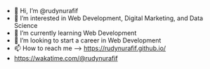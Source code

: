 - 👋 Hi, I’m @rudynurafif
- 👀 I’m interested in Web Development, Digital Marketing, and Data Science
- 🌱 I’m currently learning Web Development
- 💞️ I’m looking to start a career in Web Development
- 📫 How to reach me --> https://rudynurafif.github.io/
- https://wakatime.com/@rudynurafif
